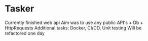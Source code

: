 # Tasker
Currently finished web api 
Aim was to use any public API's + Db + HttpRequests
Additional tasks: Docker, CI/CD, Unit testing
Will be refactored one day
